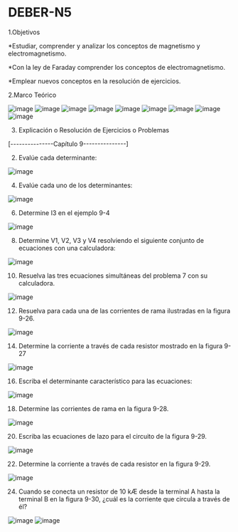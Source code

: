 # DEBER-N5

1.Objetivos 

*Estudiar, comprender y analizar los conceptos de magnetismo y electromagnetismo.

*Con la ley de Faraday comprender los conceptos de electromagnetismo.

*Emplear nuevos conceptos en la resolución de ejercicios.

2.Marco Teórico

![image](https://user-images.githubusercontent.com/104913700/208817216-e0359be3-cf52-411c-a282-9cb3aeaf97c3.png)
![image](https://user-images.githubusercontent.com/104913700/208817234-8a88e0f0-e736-45db-8d3f-5a9c7c0334de.png)
![image](https://user-images.githubusercontent.com/104913700/208817260-fa2eb823-a92c-4f65-9f5a-8c040090bcd5.png)
![image](https://user-images.githubusercontent.com/104913700/208817275-6d817241-42b4-4146-a5f2-b45e1769f9ee.png)
![image](https://user-images.githubusercontent.com/104913700/208817306-c2c420a5-48f2-4d54-8ea4-420bb404a1a5.png)
![image](https://user-images.githubusercontent.com/104913700/208817316-93eb26ca-3bad-47dc-af76-4e1d12155b79.png)
![image](https://user-images.githubusercontent.com/104913700/208817363-8335c0fe-40df-4bab-8e2f-8d7343c7a994.png)
![image](https://user-images.githubusercontent.com/104913700/208817380-55e83216-7726-41af-9bcd-7e737b02af58.png)
![image](https://user-images.githubusercontent.com/104913700/208817402-ad51ef86-b8a3-44be-a217-7b989404244f.png)

3. Explicación o Resolución de Ejercicios o Problemas 

[---------------Capítulo 9---------------]

2. Evalúe cada determinante:

![image](https://user-images.githubusercontent.com/104913700/208821321-a45f0731-d8c8-4229-be3a-722f2d10a6b3.png)

4. Evalúe cada uno de los determinantes:

![image](https://user-images.githubusercontent.com/104913700/208821373-d3fbc621-ad2b-44b2-a7a7-15f3b79747bb.png)

6. Determine I3 en el ejemplo 9-4

![image](https://user-images.githubusercontent.com/104913700/208821423-80dee49d-1c51-47a8-b5b6-18942842dc3e.png)

8. Determine V1, V2, V3 y V4 resolviendo el siguiente conjunto de ecuaciones con una calculadora:

![image](https://user-images.githubusercontent.com/104913700/208821631-329028e7-2c67-4291-a063-b3722618ace4.png)

10. Resuelva las tres ecuaciones simultáneas del problema 7 con su calculadora.

![image](https://user-images.githubusercontent.com/104913700/208821680-ec373b39-729b-4d63-bffa-995ab4a7ce4f.png)

12. Resuelva para cada una de las corrientes de rama ilustradas en la figura 9-26.

![image](https://user-images.githubusercontent.com/104913700/208821720-ba8c459a-54ef-4676-a0c8-16d141ee537b.png)

14. Determine la corriente a través de cada resistor mostrado en la figura 9-27

![image](https://user-images.githubusercontent.com/104913700/208821777-4b57ee3c-7f55-4879-966a-c57e8f14a208.png)

16. Escriba el determinante característico para las ecuaciones:

![image](https://user-images.githubusercontent.com/104913700/208821828-5073dda3-5578-440f-8d5e-783601e40126.png)

18. Determine las corrientes de rama en la figura 9-28.

![image](https://user-images.githubusercontent.com/104913700/208821858-03476480-fc1b-4af8-9d4b-5a04210d9f55.png)

20. Escriba las ecuaciones de lazo para el circuito de la figura 9-29.

![image](https://user-images.githubusercontent.com/104913700/208821892-721d8a6d-bd0f-4d16-a083-e263ec37b18f.png)

22. Determine la corriente a través de cada resistor en la figura 9-29.

![image](https://user-images.githubusercontent.com/104913700/208821929-61671c08-f5fb-4ce6-a9ab-a53419080175.png)

24. Cuando se conecta un resistor de 10 kÆ desde la terminal A hasta la terminal B en la figura 9-30, ¿cuál
es la corriente que circula a través de él?

![image](https://user-images.githubusercontent.com/104913700/208821976-5fe01812-4b08-40e6-bd3e-2b737c082b2d.png)
![image](https://user-images.githubusercontent.com/104913700/208821993-3c0056c8-afd6-42f5-9b2f-48f1953fe833.png)



















